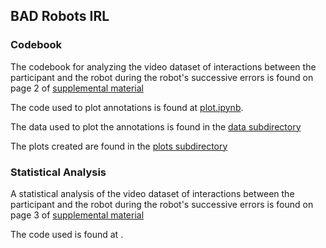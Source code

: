 ## BAD Robots IRL

### Codebook

The codebook for analyzing the video dataset of interactions between the participant and the robot during the robot's successive errors is found on page 2 of [supplemental material](https://github.com/FAR-Lab/badrobotsIRL/blob/main/annotations/HRI25_LBR_BadRobotsIRL_supp.pdf)

The code used to plot annotations is found at [plot.ipynb](https://github.com/FAR-Lab/badrobotsIRL/blob/main/annotations/plot.ipynb).

The data used to plot the annotations is found in the [data subdirectory](https://github.com/FAR-Lab/badrobotsIRL/tree/main/annotations/data)

The plots created are found in the [plots subdirectory](https://github.com/FAR-Lab/badrobotsIRL/tree/main/annotations/plots)

### Statistical Analysis

A statistical analysis of the video dataset of interactions between the participant and the robot during the robot's successive errors is found on page 3 of [supplemental material](https://github.com/FAR-Lab/badrobotsIRL/blob/main/annotations/HRI25_LBR_BadRobotsIRL_supp.pdf)

The code used is found at []().
